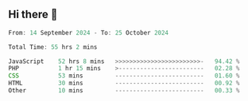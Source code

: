 ## Hi there 👋
<!--START_SECTION:Muni-->

```Javascript
From: 14 September 2024 - To: 25 October 2024

Total Time: 55 hrs 2 mins

JavaScript    52 hrs 8 mins   >>>>>>>>>>>>>>>>>>>>>>>>-   94.42 %
PHP           1 hr 15 mins    >------------------------   02.28 %
CSS           53 mins         -------------------------   01.60 %
HTML          30 mins         -------------------------   00.92 %
Other         10 mins         -------------------------   00.33 %
```

<!--END_SECTION:Muni-->
